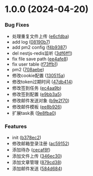# 1.0.0 (2024-04-20)


### Bug Fixes

*  处理重复文件上传 ([e6cfdba](https://github.com/abner-forever/nest-server/commit/e6cfdbae047d78f9d87417f61a0a8000249f2910))
* add log ([08190b7](https://github.com/abner-forever/nest-server/commit/08190b71bb2dca87f4860b0fc3f00ef412e73860))
* add pm2 config ([f4b9387](https://github.com/abner-forever/nest-server/commit/f4b9387acdba38cb694e4158b147bcc79c718f26))
* del nestjs-redis监听 ([3df6ff1](https://github.com/abner-forever/nest-server/commit/3df6ff1a24fbaa58198f3afe3371c45c1abfcd22))
* fix file save path ([ee4afe8](https://github.com/abner-forever/nest-server/commit/ee4afe878fd5d042bf323f97599fda05a2662b07))
* fix user table ([f73ffb1](https://github.com/abner-forever/nest-server/commit/f73ffb1425dff58aa5a1e235dd8b4d3ddaa902b7))
* pm2 ([708aebe](https://github.com/abner-forever/nest-server/commit/708aebea9f7fc54aa5b59fdbcb5de6587ec4dc7e))
* 修改cookie配置 ([130515a](https://github.com/abner-forever/nest-server/commit/130515af7723f85a8b55ab8b9782244e504e523e))
* 修改token过期时间 ([47db414](https://github.com/abner-forever/nest-server/commit/47db41483b8e230c9c329b9e64b8f8a4aff44a65))
* 修改签到任务 ([ec4aa9b](https://github.com/abner-forever/nest-server/commit/ec4aa9b5e7e28a599434a4250b1ac8506bf37877))
* 修改签到配置 ([e9bb3a5](https://github.com/abner-forever/nest-server/commit/e9bb3a5e40346b2954a1155e06ac66e79e91ac85))
* 修改邮件发送对象 ([b9e2f70](https://github.com/abner-forever/nest-server/commit/b9e2f702d067287cb9b4a11d2055a6acf69fe390))
* 修改邮件模板 ([ee8b926](https://github.com/abner-forever/nest-server/commit/ee8b926774966c24974000366d93ecf45e08e5e0))
* 扩展task表 ([9e8fba0](https://github.com/abner-forever/nest-server/commit/9e8fba085c9a06d24452d0dff417ca0bf0f8a85c))


### Features

* init ([b378ec2](https://github.com/abner-forever/nest-server/commit/b378ec2defbb37e7c04a33585eb9d230a235a612))
* 修改邮箱登录注册 ([ac59152](https://github.com/abner-forever/nest-server/commit/ac5915261f3086033eb2fca9d08ccb5932207023))
* 添加待办 ([cecaf8f](https://github.com/abner-forever/nest-server/commit/cecaf8f85980d7684f56466f8dd3ea14586905c3))
* 添加文件上传 ([346ec30](https://github.com/abner-forever/nest-server/commit/346ec30177c3fe68fa410b253b5c256f12c5aa93))
* 添加文章管理 ([879cd38](https://github.com/abner-forever/nest-server/commit/879cd385dc4472f2310e7e3bd5583f438cfb5387))
* 添加邮件发送 ([584d684](https://github.com/abner-forever/nest-server/commit/584d6849ebd7d33ff1daa6df0d8257c997109137))
